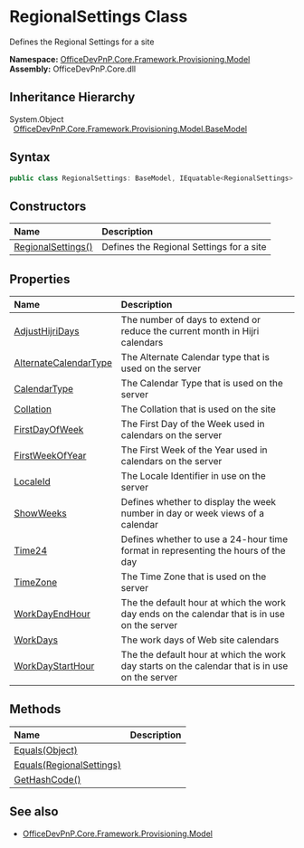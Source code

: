 # RegionalSettings Class
 Defines the Regional Settings for a site   

**Namespace:** [OfficeDevPnP.Core.Framework.Provisioning.Model](OfficeDevPnP.Core.Framework.Provisioning.Model.md)  
**Assembly:** OfficeDevPnP.Core.dll  
## Inheritance Hierarchy
System.Object  
&ensp;[OfficeDevPnP.Core.Framework.Provisioning.Model.BaseModel](OfficeDevPnP.Core.Framework.Provisioning.Model.BaseModel.md)  
## Syntax
```C#
public class RegionalSettings: BaseModel, IEquatable<RegionalSettings>
```
## Constructors
|**Name**|**Description**|
|:-----|:-----|
| [RegionalSettings()](OfficeDevPnP.Core.Framework.Provisioning.Model.RegionalSettings.ctor1.md) |  Defines the Regional Settings for a site 
## Properties
|**Name**|**Description**|
|:-----|:-----|
| [AdjustHijriDays](OfficeDevPnP.Core.Framework.Provisioning.Model.RegionalSettings.AdjustHijriDays.md) | The number of days to extend or reduce the current month in Hijri calendars
| [AlternateCalendarType](OfficeDevPnP.Core.Framework.Provisioning.Model.RegionalSettings.AlternateCalendarType.md) | The Alternate Calendar type that is used on the server
| [CalendarType](OfficeDevPnP.Core.Framework.Provisioning.Model.RegionalSettings.CalendarType.md) | The Calendar Type that is used on the server
| [Collation](OfficeDevPnP.Core.Framework.Provisioning.Model.RegionalSettings.Collation.md) | The Collation that is used on the site
| [FirstDayOfWeek](OfficeDevPnP.Core.Framework.Provisioning.Model.RegionalSettings.FirstDayOfWeek.md) | The First Day of the Week used in calendars on the server
| [FirstWeekOfYear](OfficeDevPnP.Core.Framework.Provisioning.Model.RegionalSettings.FirstWeekOfYear.md) | The First Week of the Year used in calendars on the server
| [LocaleId](OfficeDevPnP.Core.Framework.Provisioning.Model.RegionalSettings.LocaleId.md) | The Locale Identifier in use on the server
| [ShowWeeks](OfficeDevPnP.Core.Framework.Provisioning.Model.RegionalSettings.ShowWeeks.md) | Defines whether to display the week number in day or week views of a calendar
| [Time24](OfficeDevPnP.Core.Framework.Provisioning.Model.RegionalSettings.Time24.md) | Defines whether to use a 24-hour time format in representing the hours of the day
| [TimeZone](OfficeDevPnP.Core.Framework.Provisioning.Model.RegionalSettings.TimeZone.md) | The Time Zone that is used on the server
| [WorkDayEndHour](OfficeDevPnP.Core.Framework.Provisioning.Model.RegionalSettings.WorkDayEndHour.md) | The the default hour at which the work day ends on the calendar that is in use on the server
| [WorkDays](OfficeDevPnP.Core.Framework.Provisioning.Model.RegionalSettings.WorkDays.md) | The work days of Web site calendars
| [WorkDayStartHour](OfficeDevPnP.Core.Framework.Provisioning.Model.RegionalSettings.WorkDayStartHour.md) | The the default hour at which the work day starts on the calendar that is in use on the server
## Methods
|**Name**|**Description**|
|:-----|:-----|
| [Equals(Object)](OfficeDevPnP.Core.Framework.Provisioning.Model.RegionalSettings.3520ddbb.md) | 
| [Equals(RegionalSettings)](OfficeDevPnP.Core.Framework.Provisioning.Model.RegionalSettings.40755d5c.md) | 
| [GetHashCode()](OfficeDevPnP.Core.Framework.Provisioning.Model.RegionalSettings.1c6872bd.md) | 
## See also
- [OfficeDevPnP.Core.Framework.Provisioning.Model](OfficeDevPnP.Core.Framework.Provisioning.Model.md)
